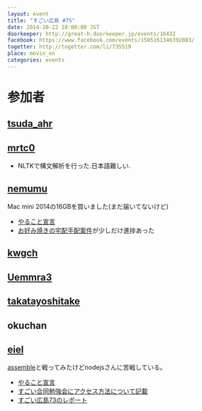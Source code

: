 ```yaml
---
layout: event
title: "すごい広島 #75"
date: 2014-10-22 18:00:00 JST
doorkeeper: http://great-h.doorkeeper.jp/events/16432
facebook: https://www.facebook.com/events/1505161346392083/
togetter: http://togetter.com/li/735519
place: movin_on
categories: events
---
```


# 参加者


## [tsuda_ahr](http://twitter.com/tsuda_ahr)


## [mrtc0](http://twitter.com/mrtc0)

* NLTKで構文解析を行った.日本語難しい.


## [nemumu](https://github.com/nemumu)

Mac mini 2014の16GBを買いました(まだ届いてないけど)

* [やること宣言](https://github.com/great-h/great-h.github.io/issues/1311)
* [お好み焼きの宅配手配案件](https://github.com/LTDD/great-study-2014/issues/11)が少しだけ進捗あった


## [kwgch](https://github.com/kwgch)


## [Uemmra3](https://github.com/Uemmra3)


## [takatayoshitake](http://twitter.com/takatayoshitake)


## okuchan


## [eiel](http://eiel.info/)

[assemble](http://assemble.io/)と戦ってみたけどnodejsさんに苦戦している。

* [やること宣言](https://github.com/great-h/great-h.github.io/issues/1304)
* [すごい合同勉強会にアクセス方法について記載](https://github.com/LTDD/great-study-2014/commit/6a50127465300998d3aba567fb0983e5ebff1f25)
* [すごい広島73のレポート](https://www.facebook.com/great.hiroshima/posts/468614816614502)
